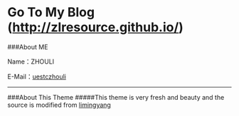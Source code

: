 # Go To My Blog (http://zlresource.github.io/)

###About ME

Name：ZHOULI

E-Mail：[uestczhouli](http://weibo.com/zhouli)

---

###About This Theme 
#####This theme is very fresh and beauty and the source is modified from [limingyang](https://github.com/limingyang2012)





